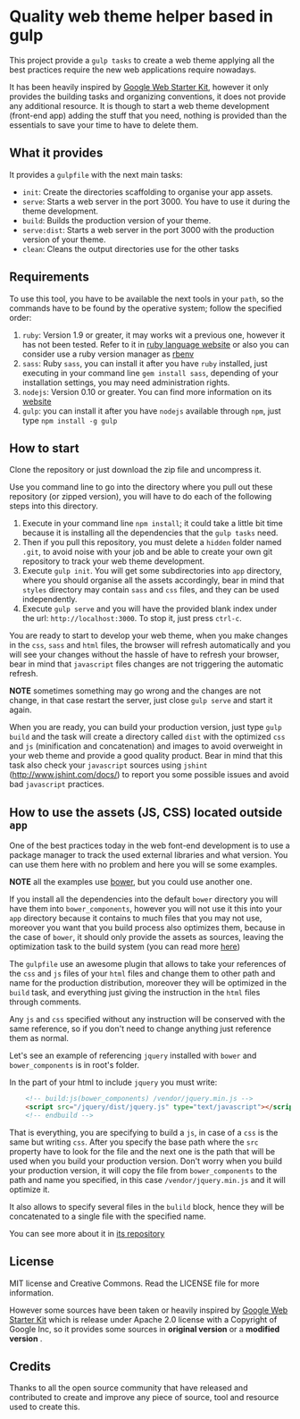 Quality web theme helper based in gulp
===================================

This project provide a `gulp tasks` to create a web theme applying all the best practices require the new web applications require nowadays. 

It has been heavily inspired by [Google Web Starter Kit](https://github.com/google/web-starter-kit), however it only provides the building tasks and organizing conventions, it does not provide any additional resource. It is though to start a web theme development (front-end app) adding the stuff that you need, nothing is provided than the essentials to save your time to have to delete them.

## What it provides
It provides a `gulpfile` with the next main tasks:

* `init`: Create the directories scaffolding to organise your app assets. 
* `serve`:  Starts a web server in the port 3000. You have to use it during the theme development.
*  `build`:  Builds the production version of your theme. 
*  `serve:dist`:  Starts a web server in the port 3000 with the production version of your theme.
*  `clean`:  Cleans the output directories use for the other tasks

## Requirements

To use this tool, you have to be available the next tools in your `path`, so the commands have to be found by the operative system; follow the specified order:

1. `ruby`: Version 1.9 or greater, it may works wit a previous one, however it has not been tested. Refer to it in [ruby language website](https://www.ruby-lang.org/) or also you can consider use a ruby version manager as [rbenv](https://github.com/sstephenson/rbenv)
2. `sass`: Ruby `sass`, you can install it after you have `ruby` installed, just executing in your command line `gem install sass`,  depending of your installation settings, you may need administration rights.
3.  `nodejs`: Version 0.10 or greater. You can find more information on its [website](http://nodejs.org)
4.  `gulp`:  you can install it after you have `nodejs` available through `npm`, just type `npm install -g gulp`

## How to start

Clone the repository or just download the zip file and uncompress it.

Use you command line to go into the directory where you pull out these repository (or zipped version), you will have to do each of the following steps into this directory.

1. Execute in your command line `npm install`; it could take a little bit time because it is installing all the dependencies that the `gulp tasks` need.
2. Then if you pull this repository, you must delete a `hidden` folder named `.git`, to avoid noise with your job and be able to create your own git repository to track your web theme development.
3. Execute `gulp init`. You will get some subdirectories into `app` directory, where you should organise all the assets accordingly, bear in mind that `styles` directory may contain `sass` and `css` files, and they can be used independently.
4. Execute `gulp serve` and you will have the provided blank index under the url: `http://localhost:3000`. To stop it, just press `ctrl-c`.

You are ready to start to develop your web theme, when you make changes in the `css`, `sass` and `html` files, the browser will refresh automatically and you will see your changes without the hassle of have to refresh your browser, bear in mind that `javascript` files changes are not triggering the automatic refresh.

__NOTE__ sometimes something may go wrong and the changes are not change, in that case restart the server, just close `gulp serve` and start it again.

When you are ready, you can build your production version, just type `gulp build` and the task will create a directory called `dist` with the optimized `css` and `js` (minification and concatenation) and images to avoid overweight in your web theme and provide a good quality product. Bear in mind that this task also check your `javascript` sources using `jshint` (http://www.jshint.com/docs/) to report you some possible issues and avoid bad `javascript` practices.

## How to use the assets (JS, CSS) located outside `app`

One of the best practices today in the web font-end development is to use a package manager to track the used external libraries and what version. You can use them here with no problem and here you will se some examples.

__NOTE__ all the examples use [bower](http://bower.io/), but you could use another one.

If you install all the dependencies into the default `bower` directory you will have them into `bower_components`, however you will not use it this into your `app` directory because it contains to much files that you may not use, moreover you want that you build process also optimizes them, because in the case of `bower`, it should only provide the assets as sources, leaving the optimization task to the build system (you can read more [here](https://github.com/bower/bower/issues/368))

The `gulpfile` use an awesome plugin that allows to take your references of the `css` and `js` files of your `html` files and change them to other path and name for the production distribution, moreover they will be optimized in the `build` task, and everything just giving the instruction in the `html` files through comments.

Any `js` and `css` specified without any instruction will be conserved with the same reference, so if you don't need to change anything just reference them as normal.

Let's see an example of referencing `jquery` installed with `bower` and `bower_components` is in root's folder.

In the part of your html to include `jquery` you must write:

```html
	<!-- build:js(bower_components) /vendor/jquery.min.js -->
    <script src="/jquery/dist/jquery.js" type="text/javascript"></script>
    <!-- endbuild -->
```

That is everything, you are specifying to build a `js`, in case of a `css` is the same but writing `css`. After you specify the base path where the `src` property have to look for the file and the next one is the path that will be used when you build your production version. Don't worry when you build your production version, it will copy the file from `bower_components` to the path and name you specified, in this case `/vendor/jquery.min.js` and it will optimize it.

It also allows to specify several files in the `bulild` block, hence they will be concatenated to a single file with the specified name.

You can see more about it in [its repository](https://github.com/jonkemp/gulp-useref)

## License

MIT license and Creative Commons.
Read the LICENSE file for more information.

However some sources have been taken or heavily inspired by [Google Web Starter Kit](https://github.com/google/web-starter-kit) which is release under Apache 2.0 license with a Copyright of Google Inc, so it provides some sources in __original version__ or a __modified version__ .

## Credits

Thanks to all the open source community that have released and contributed to create and improve any piece of source, tool and resource used to create this.